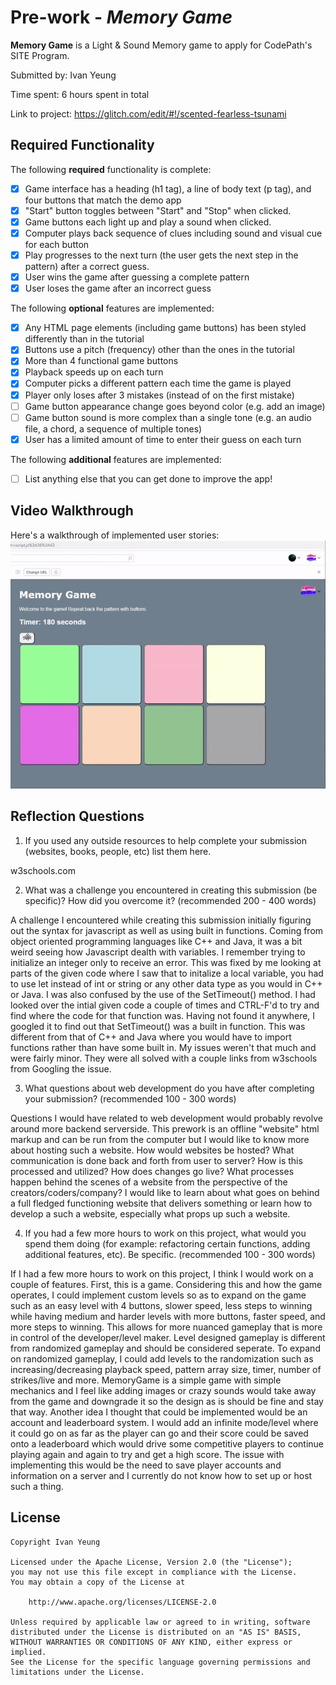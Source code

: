 # Pre-work - *Memory Game*

**Memory Game** is a Light & Sound Memory game to apply for CodePath's SITE Program. 

Submitted by: Ivan Yeung

Time spent: 6 hours spent in total

Link to project: https://glitch.com/edit/#!/scented-fearless-tsunami

## Required Functionality

The following **required** functionality is complete:

* [x] Game interface has a heading (h1 tag), a line of body text (p tag), and four buttons that match the demo app
* [x] "Start" button toggles between "Start" and "Stop" when clicked. 
* [x] Game buttons each light up and play a sound when clicked. 
* [x] Computer plays back sequence of clues including sound and visual cue for each button
* [x] Play progresses to the next turn (the user gets the next step in the pattern) after a correct guess. 
* [x] User wins the game after guessing a complete pattern
* [x] User loses the game after an incorrect guess

The following **optional** features are implemented:

* [x] Any HTML page elements (including game buttons) has been styled differently than in the tutorial
* [x] Buttons use a pitch (frequency) other than the ones in the tutorial
* [x] More than 4 functional game buttons
* [x] Playback speeds up on each turn
* [x] Computer picks a different pattern each time the game is played
* [x] Player only loses after 3 mistakes (instead of on the first mistake)
* [ ] Game button appearance change goes beyond color (e.g. add an image)
* [ ] Game button sound is more complex than a single tone (e.g. an audio file, a chord, a sequence of multiple tones)
* [x] User has a limited amount of time to enter their guess on each turn

The following **additional** features are implemented:

- [ ] List anything else that you can get done to improve the app!

## Video Walkthrough

Here's a walkthrough of implemented user stories:
![](winninggif.gif)


## Reflection Questions
1. If you used any outside resources to help complete your submission (websites, books, people, etc) list them here. 

w3schools.com

2. What was a challenge you encountered in creating this submission (be specific)? How did you overcome it? (recommended 200 - 400 words) 

A challenge I encountered while creating this submission initially figuring out the syntax for javascript as well as using built in functions. Coming from object oriented programming
languages like C++ and Java, it was a bit weird seeing how Javascript dealth with variables. I remember trying to initialize an integer only to receive an error. This was fixed
by me looking at parts of the given code where I saw that to initalize a local variable, you had to use let instead of int or string or any other data type as you would in C++
or Java. I was also confused by the use of the SetTimeout() method. I had looked over the intial given code a couple of times and CTRL-F'd to try and find where the code for that
function was. Having not found it anywhere, I googled it to find out that SetTimeout() was a built in function. This was different from that of C++ and Java where you would have to
import functions rather than have some built in. My issues weren't that much and were fairly minor. They were all solved with a couple links from w3schools from Googling the issue. 

3. What questions about web development do you have after completing your submission? (recommended 100 - 300 words) 

Questions I would have related to web development would probably revolve around more backend serverside. This prework is an offline "website" html markup and can be run from the computer but I would like to know more about hosting such a website. How would websites be hosted? What communication is done back and forth from user to server? How is this processed and utilized? How does changes go live? What processes happen behind the scenes of a website from the perspective of the creators/coders/company? I would like to learn about what goes on behind a full fledged functioning website that delivers something or learn how to develop a such a website, especially what props up such a website.

4. If you had a few more hours to work on this project, what would you spend them doing (for example: refactoring certain functions, adding additional features, etc). Be specific. (recommended 100 - 300 words)

If I had a few more hours to work on this project, I think I would work on a couple of features. First, this is a game. Considering this and how the game operates, I could implement custom levels so as to expand on the game such as an easy level with 4 buttons, slower speed, less steps to winning while having medium and harder levels with more buttons, faster speed, and more steps to winning. This allows for more nuanced gameplay that is more in control of the developer/level maker. Level designed gameplay is different from randomized gameplay and should be considered seperate. To expand on randomized gameplay, I could add levels to the randomization such as increasing/decreasing playback speed, pattern array size, timer, number of strikes/live and more. MemoryGame is a simple game with simple mechanics and I feel like adding images or crazy sounds would take away from the game and downgrade it so the design as is should be fine and stay that way. Another idea I thought that could be implemented would be an account and leaderboard system. I would add an infinite mode/level where it could go on as far as the player can go and their score could be saved onto a leaderboard which would drive some competitive players to continue playing again and again to try and get a high score. The issue with implementing this would be the need to save player accounts and information on a server and I currently do not know how to set up or host such a thing.



## License

    Copyright Ivan Yeung

    Licensed under the Apache License, Version 2.0 (the "License");
    you may not use this file except in compliance with the License.
    You may obtain a copy of the License at

        http://www.apache.org/licenses/LICENSE-2.0

    Unless required by applicable law or agreed to in writing, software
    distributed under the License is distributed on an "AS IS" BASIS,
    WITHOUT WARRANTIES OR CONDITIONS OF ANY KIND, either express or implied.
    See the License for the specific language governing permissions and
    limitations under the License.
